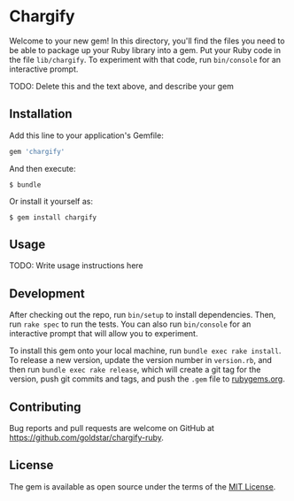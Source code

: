 # Chargify

Welcome to your new gem! In this directory, you'll find the files you need to be able to package up your Ruby library into a gem. Put your Ruby code in the file `lib/chargify`. To experiment with that code, run `bin/console` for an interactive prompt.

TODO: Delete this and the text above, and describe your gem

## Installation

Add this line to your application's Gemfile:

```ruby
gem 'chargify'
```

And then execute:

    $ bundle

Or install it yourself as:

    $ gem install chargify

## Usage

TODO: Write usage instructions here

## Development

After checking out the repo, run `bin/setup` to install dependencies. Then, run `rake spec` to run the tests. You can also run `bin/console` for an interactive prompt that will allow you to experiment.

To install this gem onto your local machine, run `bundle exec rake install`. To release a new version, update the version number in `version.rb`, and then run `bundle exec rake release`, which will create a git tag for the version, push git commits and tags, and push the `.gem` file to [rubygems.org](https://rubygems.org).

## Contributing

Bug reports and pull requests are welcome on GitHub at https://github.com/goldstar/chargify-ruby.

## License

The gem is available as open source under the terms of the [MIT License](https://opensource.org/licenses/MIT).
